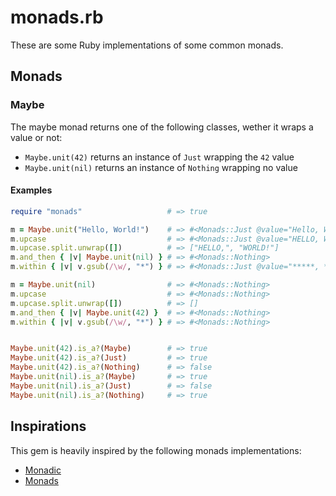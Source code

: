 # monads.rb

These are some Ruby implementations of some common monads.

## Monads

### Maybe

The maybe monad returns one of the following classes, wether it wraps a value or not:

- `Maybe.unit(42)` returns an instance of `Just` wrapping the `42` value
- `Maybe.unit(nil)` returns an instance of `Nothing` wrapping no value

#### Examples

```ruby
require "monads"                   # => true

m = Maybe.unit("Hello, World!")    # => #<Monads::Just @value="Hello, World!">
m.upcase                           # => #<Monads::Just @value="HELLO, WORLD!">
m.upcase.split.unwrap([])          # => ["HELLO,", "WORLD!"]
m.and_then { |v| Maybe.unit(nil) } # => #<Monads::Nothing>
m.within { |v| v.gsub(/\w/, "*") } # => #<Monads::Just @value="*****, *****!">

m = Maybe.unit(nil)                # => #<Monads::Nothing>
m.upcase                           # => #<Monads::Nothing>
m.upcase.split.unwrap([])          # => []
m.and_then { |v| Maybe.unit(42) }  # => #<Monads::Nothing>
m.within { |v| v.gsub(/\w/, "*") } # => #<Monads::Nothing>


Maybe.unit(42).is_a?(Maybe)        # => true
Maybe.unit(42).is_a?(Just)         # => true
Maybe.unit(42).is_a?(Nothing)      # => false
Maybe.unit(nil).is_a?(Maybe)       # => true
Maybe.unit(nil).is_a?(Just)        # => false
Maybe.unit(nil).is_a?(Nothing)     # => true
```

## Inspirations

This gem is heavily inspired by the following monads implementations:

- [Monadic](https://github.com/pzol/monadic)
- [Monads](https://github.com/tomstuart/monads)
